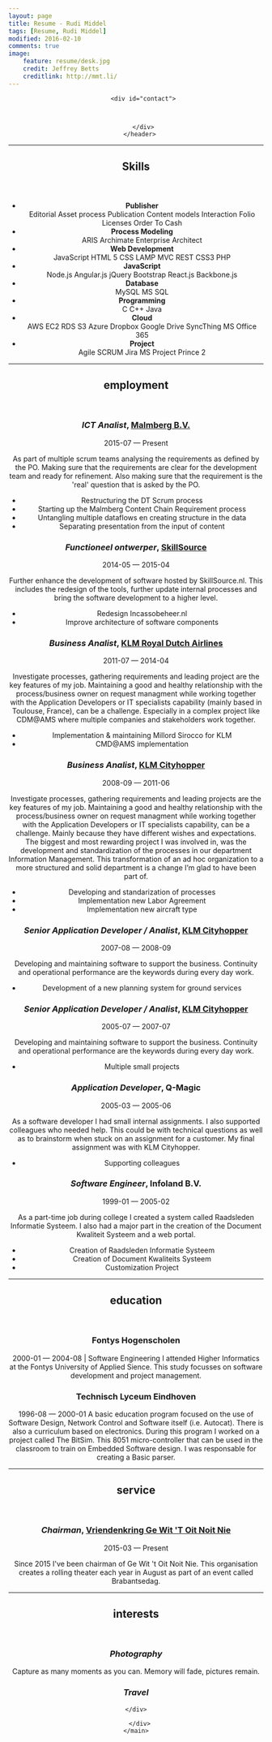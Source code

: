 ```yaml
---
layout: page
title: Resume - Rudi Middel
tags: [Resume, Rudi Middel]
modified: 2016-02-10
comments: true
image:
    feature: resume/desk.jpg
    credit: Jeffrey Betts 
    creditlink: http://mmt.li/ 
---
```


  <main id="main"> 
      <div id="container">
      <header>


        <div id="contact">
          
          
          
        </div>
      </header>








<hr>
<section id="skills">
  <header>
  <h2>Skills</h2>
  </header>
  <span class="fa fa-lg fa-code"></span>
  <ul class="list-unstyled">
      <li class="card card-nested card-skills">
        <div class="skill-level" rel="tooltip" title="Advanced" data-placement="left">
          <div class="skill-progress advanced"></div>
        </div>
        <div class="skill-info">
          <strong>Publisher</strong>
          <div class="space-top labels">
                <span class="label label-keyword">Editorial</span>
                <span class="label label-keyword">Asset process</span>
                <span class="label label-keyword">Publication</span>
                <span class="label label-keyword">Content models</span>
                <span class="label label-keyword">Interaction</span>
                <span class="label label-keyword">Folio</span>
                <span class="label label-keyword">Licenses</span>
                <span class="label label-keyword">Order To Cash</span>
          </div>
        </div>
      </li>
      <li class="card card-nested card-skills">
        <div class="skill-level" rel="tooltip" title="intermediate" data-placement="left">
          <div class="skill-progress intermediate"></div>
        </div>
        <div class="skill-info">
          <strong>Process Modeling</strong>
          <div class="space-top labels">
                <span class="label label-keyword">ARIS</span>
                <span class="label label-keyword">Archimate</span>
                <span class="label label-keyword">Enterprise Architect</span>
          </div>
        </div>
      </li>
      <li class="card card-nested card-skills">
        <div class="skill-level" rel="tooltip" title="intermediate" data-placement="left">
          <div class="skill-progress intermediate"></div>
        </div>
        <div class="skill-info">
          <strong>Web Development</strong>
          <div class="space-top labels">
                <span class="label label-keyword">JavaScript</span>
                <span class="label label-keyword">HTML 5</span>
                <span class="label label-keyword">CSS</span>
                <span class="label label-keyword">LAMP</span>
                <span class="label label-keyword">MVC</span>
                <span class="label label-keyword">REST</span>
                <span class="label label-keyword">CSS3</span>
                <span class="label label-keyword">PHP</span>
          </div>
        </div>
      </li>
      <li class="card card-nested card-skills">
        <div class="skill-level" rel="tooltip" title="beginner" data-placement="left">
          <div class="skill-progress beginner"></div>
        </div>
        <div class="skill-info">
          <strong>JavaScript</strong>
          <div class="space-top labels">
                <span class="label label-keyword">Node.js</span>
                <span class="label label-keyword">Angular.js</span>
                <span class="label label-keyword">jQuery</span>
                <span class="label label-keyword">Bootstrap</span>
                <span class="label label-keyword">React.js</span>
                <span class="label label-keyword">Backbone.js</span>
          </div>
        </div>
      </li>
      <li class="card card-nested card-skills">
        <div class="skill-level" rel="tooltip" title="intermediate" data-placement="left">
          <div class="skill-progress intermediate"></div>
        </div>
        <div class="skill-info">
          <strong>Database</strong>
          <div class="space-top labels">
                <span class="label label-keyword">MySQL</span>
                <span class="label label-keyword">MS SQL</span>
          </div>
        </div>
      </li>
      <li class="card card-nested card-skills">
        <div class="skill-level" rel="tooltip" title="intermediate" data-placement="left">
          <div class="skill-progress intermediate"></div>
        </div>
        <div class="skill-info">
          <strong>Programming</strong>
          <div class="space-top labels">
                <span class="label label-keyword">C</span>
                <span class="label label-keyword">C++</span>
                <span class="label label-keyword">Java</span>
          </div>
        </div>
      </li>
      <li class="card card-nested card-skills">
        <div class="skill-level" rel="tooltip" title="intermediate" data-placement="left">
          <div class="skill-progress intermediate"></div>
        </div>
        <div class="skill-info">
          <strong>Cloud</strong>
          <div class="space-top labels">
                <span class="label label-keyword">AWS</span>
                <span class="label label-keyword">EC2</span>
                <span class="label label-keyword">RDS</span>
                <span class="label label-keyword">S3</span>
                <span class="label label-keyword">Azure</span>
                <span class="label label-keyword">Dropbox</span>
                <span class="label label-keyword">Google Drive</span>
                <span class="label label-keyword">SyncThing</span>
                <span class="label label-keyword">MS Office 365</span>
          </div>
        </div>
      </li>
      <li class="card card-nested card-skills">
        <div class="skill-level" rel="tooltip" title="Advanced" data-placement="left">
          <div class="skill-progress advanced"></div>
        </div>
        <div class="skill-info">
          <strong>Project</strong>
          <div class="space-top labels">
                <span class="label label-keyword">Agile</span>
                <span class="label label-keyword">SCRUM</span>
                <span class="label label-keyword">Jira</span>
                <span class="label label-keyword">MS Project</span>
                <span class="label label-keyword">Prince 2</span>
          </div>
        </div>
      </li>
  </ul>
</section>










<hr>
<section id="employment">
    <header>
      <span class="fa fa-lg fa-building"></span>  <h2>employment</h2>
    </header>

<div>
  <h3><em>ICT Analist</em>,
    <a href="http://www.malmberg.nl">Malmberg B.V.</a>
    </h3>
    <span class="tenure">2015-07 — Present</span>
  <p>As part of multiple scrum teams analysing the requirements as defined by the PO. Making sure that the requirements are clear for the development team and ready for refinement. Also making sure that the requirement is the 'real' question that is asked by the PO.</p>
  <ul>
    <li>Restructuring the DT Scrum process</li>
    <li>Starting up the Malmberg Content Chain Requirement process</li>
    <li>Untangling multiple dataflows en creating structure in the data</li>
    <li>Separating presentation from the input of content</li>
  </ul>
</div>
<div>
  <h3><em>Functioneel ontwerper</em>,
    <a href="http://www.skillsource.nl">SkillSource</a>
    </h3>
    <span class="tenure">2014-05 — 2015-04</span>
  <p>Further enhance the development of software hosted by SkillSource.nl. This includes the redesign of the tools, further update internal processes and bring the software development to a higher level.</p>
  <ul>
    <li>Redesign Incassobeheer.nl</li>
    <li>Improve architecture of software components</li>
  </ul>
</div>
<div>
  <h3><em>Business Analist</em>,
    <a href="http://www.klm.com">KLM Royal Dutch Airlines</a>
    </h3>
    <span class="tenure">2011-07 — 2014-04</span>
  <p>Investigate processes, gathering requirements and leading project are the key features of my job. Maintaining a good and healthy relationship with the process/business owner on request managment while working together with the Application Developers or IT specialists capability (mainly based in Toulouse, France), can be a challenge. Especially in a complex project like CDM@AMS where multiple companies and stakeholders work together.</p>
  <ul>
    <li>Implementation & maintaining Millord Sirocco for KLM</li>
    <li>CMD@AMS implementation</li>
  </ul>
</div>
<div>
  <h3><em>Business Analist</em>,
    <a href="http://www.klm.com">KLM Cityhopper</a>
    </h3>
    <span class="tenure">2008-09 — 2011-06</span>
  <p>Investigate processes, gathering requirements and leading projects are the key features of my job. Maintaining a good and healthy relationship with the process/business owner on request managment while working together with the Application Developers or IT specialists capability, can be a challenge. Mainly because they have different wishes and expectations. The biggest and most rewarding project I was involved in, was the development and standardization of the processes in our department Information Management. This transformation of an ad hoc organization to a more structured and solid department is a change I’m glad to have been part of.</p>
  <ul>
    <li>Developing and standarization of processes</li>
    <li>Implementation new Labor Agreement</li>
    <li>Implementation new aircraft type</li>
  </ul>
</div>
<div>
  <h3><em>Senior Application Developer / Analist</em>,
    <a href="http://www.klm.com">KLM Cityhopper</a>
    </h3>
    <span class="tenure">2007-08 — 2008-09</span>
  <p>Developing and maintaining software to support the business. Continuity and operational performance are the keywords during every day work.</p>
  <ul>
    <li>Development of a new planning system for ground services</li>
  </ul>
</div>
<div>
  <h3><em>Senior Application Developer / Analist</em>,
    <a href="http://www.klm.com">KLM Cityhopper</a>
    </h3>
    <span class="tenure">2005-07 — 2007-07</span>
  <p>Developing and maintaining software to support the business. Continuity and operational performance are the keywords during every day work.</p>
  <ul>
    <li>Multiple small projects</li>
  </ul>
</div>
<div>
  <h3><em>Application Developer</em>,
    Q-Magic
    </h3>
    <span class="tenure">2005-03 — 2005-06</span>
  <p>As a software developer I had small internal assignments. I also supported colleagues who needed help. This could be with technical questions as well as to brainstorm when stuck on an assignment for a customer. My final assignment was with KLM Cityhopper.</p>
  <ul>
    <li>Supporting colleagues</li>
  </ul>
</div>
<div>
  <h3><em>Software Engineer</em>,
    Infoland B.V.
    </h3>
    <span class="tenure">1999-01 — 2005-02</span>
  <p>As a part-time job during college I created a system called Raadsleden Informatie Systeem. I also had a major part in the creation of the Document Kwaliteit Systeem and a web portal.</p>
  <ul>
    <li>Creation of Raadsleden Informatie Systeem</li>
    <li>Creation of Document Kwaliteits Systeem</li>
    <li>Customization Project</li>
  </ul>
</div>
</section>













<hr>
<section id="education">
    <header>
      <span class="fa fa-lg fa-mortar-board"></span>  <h2>education</h2>
    </header>
<div>
<h3>
Fontys Hogenscholen
</h3>
<span class="tenure">2000-01 — 2004-08</span>
| <span class="keywords">Software Engineering </span>
I attended Higher Informatics at the Fontys University of Applied Sience. This study focusses on software development and project management.
</div>
<div>
<h3>
Technisch Lyceum Eindhoven
</h3>
<span class="tenure">1996-08 — 2000-01</span>
A basic education program focused on the use of Software Design, Network Control and Software itself (i.e. Autocat). There is also a curriculum based on electronics. During this program I worked on a project called The BitSim. This 8051 micro-controller that can be used in the classroom to train on Embedded Software design. I was responsable for creating a Basic parser.
</div>
</section>




















<hr>
<section id="service">
    <header>
      <span class="fa fa-lg fa-child"></span>  <h2>service</h2>
    </header>
    <div>
    <h3><em>Chairman</em>,
      <a href="http://gewittoitnoitnie.nl">Vriendenkring Ge Wit &#x27;T Oit Noit Nie</a>
    </h3>
    <span class="tenure">2015-03 — Present</span>
    <p>Since 2015 I've been chairman of Ge Wit 't Oit Noit Nie. This organisation creates a rolling theater each year in August as part of an event called Brabantsedag.</p>
    </div>
</section>
<hr>
<section id="interests">
    <header>
      <span class="fa fa-lg fa-bicycle"></span>  <h2>interests</h2>
    </header>
    <div>
    <h3><em>Photography</em></h3>
    <span class="tenure"></span>
    Capture as many moments as you can. Memory will fade, pictures remain.
    </div>
    <div>
    <h3><em>Travel</em></h3>
    <span class="tenure"></span>
    
    </div>
</section>

      </div>
    </main>
